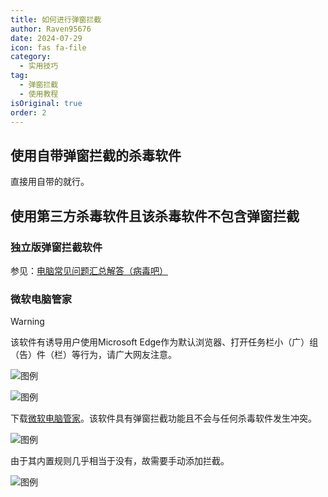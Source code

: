 ```yaml
---
title: 如何进行弹窗拦截
author: Raven95676
date: 2024-07-29
icon: fas fa-file
category:
  - 实用技巧
tag:
  - 弹窗拦截
  - 使用教程
isOriginal: true
order: 2
---
```

## 使用自带弹窗拦截的杀毒软件

直接用自带的就行。

## 使用第三方杀毒软件且该杀毒软件不包含弹窗拦截

### 独立版弹窗拦截软件<Badge text="推荐" type="tip" />

参见：[电脑常见问题汇总解答（病毒吧）](https://docs.qq.com/doc/DSU9mbmt5SHp2YmFS)

### 微软电脑管家

> [!warning]
> 该软件有诱导用户使用Microsoft Edge作为默认浏览器、打开任务栏小（广）组（告）件（栏）等行为，请广大网友注意。
>
> ![图例](https://ooo.0x0.ooo/2024/08/24/OtEpvN.jpg)
>
> ![图例](https://ooo.0x0.ooo/2024/08/24/OtEJcC.jpg)

下载[微软电脑管家](https://pcmanager.microsoft.com/zh-cn)。该软件具有弹窗拦截功能且不会与任何杀毒软件发生冲突。

![图例](https://ooo.0x0.ooo/2024/08/24/OtEROL.jpg)

由于其内置规则几乎相当于没有，故需要手动添加拦截。

![图例](https://ooo.0x0.ooo/2024/08/24/OtEtNi.jpg)